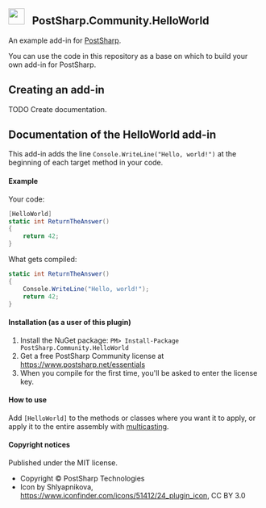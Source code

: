 ## <img src="https://cdn4.iconfinder.com/data/icons/Hypic_Icon_Pack_by_shlyapnikova/64/plugin_64.png" width="32"> &nbsp; PostSharp.Community.HelloWorld 
An example add-in for [PostSharp](https://postsharp.net).

You can use the code in this repository as a base on which to build your own add-in for PostSharp.

## Creating an add-in
TODO Create documentation.
## Documentation of the HelloWorld add-in
This add-in adds the line `Console.WriteLine("Hello, world!")` at the beginning of each target method in your code.
 
#### Example
Your code:
```csharp
[HelloWorld]
static int ReturnTheAnswer() 
{
    return 42;
}
```
What gets compiled:
```csharp
static int ReturnTheAnswer() 
{
    Console.WriteLine("Hello, world!");
    return 42;
}
```
#### Installation (as a user of this plugin)
1. Install the NuGet package: `PM> Install-Package PostSharp.Community.HelloWorld`
2. Get a free PostSharp Community license at https://www.postsharp.net/essentials
3. When you compile for the first time, you'll be asked to enter the license key.

#### How to use
Add `[HelloWorld]` to the methods or classes where you want it to apply, or apply it to the entire assembly with [multicasting](https://doc.postsharp.net/attribute-multicasting).

#### Copyright notices
Published under the MIT license.

* Copyright © PostSharp Technologies
* Icon by Shlyapnikova, https://www.iconfinder.com/icons/51412/24_plugin_icon, CC BY 3.0